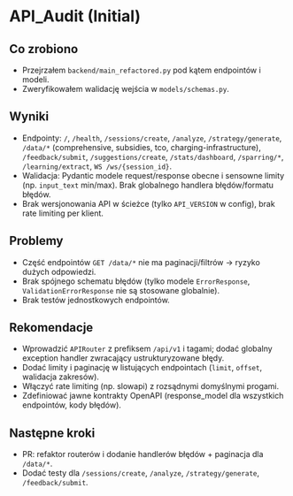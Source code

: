 # API_Audit (Initial)

## Co zrobiono
- Przejrzałem `backend/main_refactored.py` pod kątem endpointów i modeli.
- Zweryfikowałem walidację wejścia w `models/schemas.py`.

## Wyniki
- Endpointy: `/`, `/health`, `/sessions/create`, `/analyze`, `/strategy/generate`, `/data/*` (comprehensive, subsidies, tco, charging-infrastructure), `/feedback/submit`, `/suggestions/create`, `/stats/dashboard`, `/sparring/*`, `/learning/extract`, `WS /ws/{session_id}`.
- Walidacja: Pydantic modele request/response obecne i sensowne limity (np. `input_text` min/max). Brak globalnego handlera błędów/formatu błędów.
- Brak wersjonowania API w ścieżce (tylko `API_VERSION` w config), brak rate limiting per klient.

## Problemy
- Część endpointów `GET /data/*` nie ma paginacji/filtrów → ryzyko dużych odpowiedzi.
- Brak spójnego schematu błędów (tylko modele `ErrorResponse`, `ValidationErrorResponse` nie są stosowane globalnie).
- Brak testów jednostkowych endpointów.

## Rekomendacje
- Wprowadzić `APIRouter` z prefiksem `/api/v1` i tagami; dodać globalny exception handler zwracający ustrukturyzowane błędy.
- Dodać limity i paginację w listujących endpointach (`limit`, `offset`, walidacja zakresów).
- Włączyć rate limiting (np. slowapi) z rozsądnymi domyślnymi progami.
- Zdefiniować jawne kontrakty OpenAPI (response_model dla wszystkich endpointów, kody błędów).

## Następne kroki
- PR: refaktor routerów i dodanie handlerów błędów + paginacja dla `/data/*`.
- Dodać testy dla `/sessions/create`, `/analyze`, `/strategy/generate`, `/feedback/submit`.